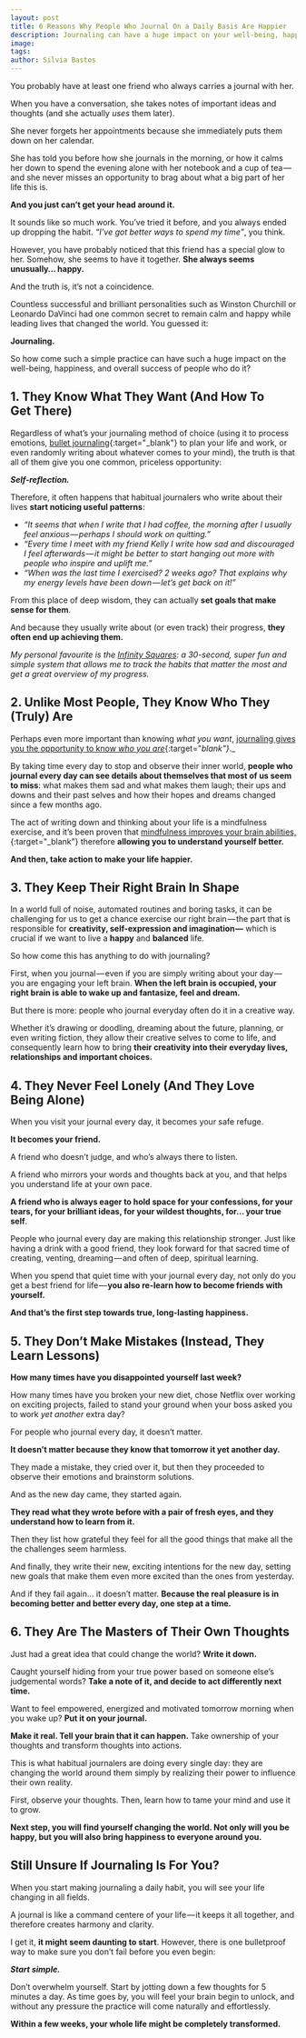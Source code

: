 ```yaml
---
layout: post
title: 6 Reasons Why People Who Journal On a Daily Basis Are Happier
description: Journaling can have a huge impact on your well-being, happiness, and overall success. Try it today and see yourself become happy again.
image: 
tags:
author: Silvia Bastos
---
```


You probably have at least one friend who always carries a journal with her.

When you have a conversation, she takes notes of important ideas and thoughts (and she actually _uses_ them later).

She never forgets her appointments because she immediately puts them down on her calendar.

She has told you before how she journals in the morning, or how it calms her down to spend the evening alone with her notebook and a cup of tea — and she never misses an opportunity to brag about what a big part of her life this is.

**And you just can’t get your head around it.**

It sounds like so much work. You’ve tried it before, and you always ended up dropping the habit. _“I’ve got better ways to spend my time”_, you think.

However, you have probably noticed that this friend has a special glow to her. Somehow, she seems to have it together. **She always seems unusually… happy.**

And the truth is, it’s not a coincidence.

Countless successful and brilliant personalities such as Winston Churchill or Leonardo DaVinci had one common secret to remain calm and happy while leading lives that changed the world. You guessed it:

**Journaling.**

So how come such a simple practice can have such a huge impact on the well-being, happiness, and overall success of people who do it?

## 1. They Know What They Want (And How To Get There)

Regardless of what’s your journaling method of choice (using it to process emotions, [bullet journaling](https://bulletjournal.com/){:target="_blank"} to plan your life and work, or even randomly writing about whatever comes to your mind), the truth is that all of them give you one common, priceless opportunity:

**_Self-reflection._**

Therefore, it often happens that habitual journalers who write about their lives **start noticing useful patterns**:

-   _“It seems that when I write that I had coffee, the morning after I usually feel anxious — perhaps I should work on quitting.”_
-   _“Every time I meet with my friend Kelly I write how sad and discouraged I feel afterwards — it might be better to start hanging out more with people who inspire and uplift me.”_
-   _“When was the last time I exercised? 2 weeks ago? That explains why my energy levels have been down — let’s get back on it!”_

From this place of deep wisdom, they can actually **set goals that make sense for them**.

And because they usually write about (or even track) their progress, **they often end up achieving them.**

_My personal favourite is the [Infinity Squares](/infinity-squares): a 30-second, super fun and simple system that allows me to track the habits that matter the most and get a great overview of my progress._

## 2. Unlike Most People, They Know Who They (Truly) Are

Perhaps even more important than knowing _what you want_, [journaling gives you the opportunity to know _who you are_](https://psychcentral.com/lib/the-health-benefits-of-journaling/){:target="_blank"}_._

By taking time every day to stop and observe their inner world, **people who journal every day can see details about themselves that most of us seem to miss**: what makes them sad and what makes them laugh; their ups and downs and their past selves and how their hopes and dreams changed since a few months ago.

The act of writing down and thinking about your life is a mindfulness exercise, and it’s been proven that [mindfulness improves your brain abilities,](https://hms.harvard.edu/sites/default/files/assets/OCER/files/Harvard%20Now%20and%20Zen%20Reading%20Materials.pdf){:target="_blank"} therefore **allowing you to understand yourself better.**

**And then, take action to make your life happier.**

## 3. They Keep Their Right Brain In Shape

In a world full of noise, automated routines and boring tasks, it can be challenging for us to get a chance exercise our right brain — the part that is responsible for **creativity, self-expression and imagination —** which is crucial if we want to live a **happy** and **balanced** life.

So how come this has anything to do with journaling?

First, when you journal — even if you are simply writing about your day — you are engaging your left brain. **When the left brain is occupied, your right brain is able to wake up and fantasize, feel and dream.**

But there is more: people who journal everyday often do it in a creative way.

Whether it’s drawing or doodling, dreaming about the future, planning, or even writing fiction, they allow their creative selves to come to life, and consequently learn how to bring **their creativity into their everyday lives, relationships and important choices.**

## 4. They Never Feel Lonely (And They Love Being Alone)

When you visit your journal every day, it becomes your safe refuge.

**It becomes your friend.**

A friend who doesn’t judge, and who’s always there to listen.

A friend who mirrors your words and thoughts back at you, and that helps you understand life at your own pace.

**A friend who is always eager to hold space for your confessions, for your tears, for your brilliant ideas, for your wildest thoughts, for… your true self**.

People who journal every day are making this relationship stronger. Just like having a drink with a good friend, they look forward for that sacred time of creating, venting, dreaming — and often of deep, spiritual learning.

When you spend that quiet time with your journal every day, not only do you get a best friend for life — **you also re-learn how to become friends with yourself.**

**And that’s the first step towards true, long-lasting happiness.**

## 5. They Don’t Make Mistakes (Instead, They Learn Lessons)

**How many times have you disappointed yourself last week?**

How many times have you broken your new diet, chose Netflix over working on exciting projects, failed to stand your ground when your boss asked you to work _yet another_ extra day?

For people who journal every day, it doesn’t matter.

**It doesn’t matter because they know that tomorrow it yet another day.**

They made a mistake, they cried over it, but then they proceeded to observe their emotions and brainstorm solutions.

And as the new day came, they started again.

**They read what they wrote before with a pair of fresh eyes, and they understand how to learn from it.**

Then they list how grateful they feel for all the good things that make all the the challenges seem harmless.

And finally, they write their new, exciting intentions for the new day, setting new goals that make them even more excited than the ones from yesterday.

And if they fail again… it doesn’t matter. **Because the real pleasure is in becoming better and better every day, one step at a time.**

## 6. They Are The Masters of Their Own Thoughts

Just had a great idea that could change the world? **Write it down.**

Caught yourself hiding from your true power based on someone else’s judgemental words? **Take a note of it, and decide to act differently next time.**

Want to feel empowered, energized and motivated tomorrow morning when you wake up? **Put it on your journal.**

**Make it real. Tell your brain that it can happen.** Take ownership of your thoughts and transform thoughts into actions.

This is what habitual journalers are doing every single day: they are changing the world around them simply by realizing their power to influence their own reality.

First, observe your thoughts. Then, learn how to tame your mind and use it to grow.

**Next step, you will find yourself changing the world. Not only will you be happy, but you will also bring happiness to everyone around you.**

## Still Unsure If Journaling Is For You?

When you start making journaling a daily habit, you will see your life changing in all fields.

A journal is like a command centere of your life — it keeps it all together, and therefore creates harmony and clarity.

I get it, **it might seem daunting to start**. However, there is one bulletproof way to make sure you don’t fail before you even begin:

**_Start simple._**

Don’t overwhelm yourself. Start by jotting down a few thoughts for 5 minutes a day. As time goes by, you will feel your brain begin to unlock, and without any pressure the practice will come naturally and effortlessly.

**Within a few weeks, your whole life might be completely transformed.**